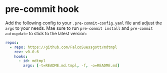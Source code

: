 # pre-commit hook
Add the following config to your `.pre-commit-config.yaml` file and adjust the `args` to your needs.
Mae sure to run `pre-commit install` and `pre-commit autoupdate` to stick to the latest version:
```yaml
repos:
  - repo: https://github.com/FalcoSuessgott/mdtmpl
    rev: v0.0.6
    hooks:
      - id: mdtmpl
        args: [-t=README.md.tmpl, -f, -o=README.md]
```
